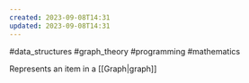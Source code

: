 ```yaml
---
created: 2023-09-08T14:31
updated: 2023-09-08T14:31
---
```

#data_structures #graph_theory #programming #mathematics 

Represents an item in a [[Graph|graph]]